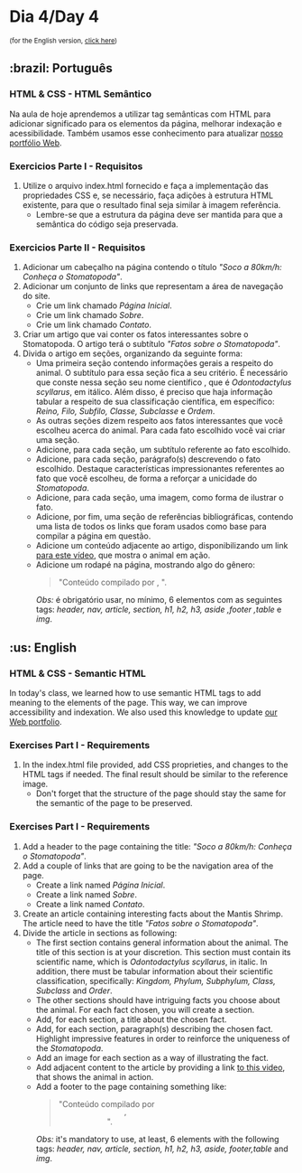 # Dia 4/Day 4
<small>(for the English version, <a href="#en">click here</a>)</small>
<h2>:brazil: Português</h2>
<h3>HTML & CSS - HTML Semântico</h3>
<p>Na aula de hoje aprendemos a utilizar tag semânticas com HTML para adicionar significado para os elementos da página, melhorar indexação e acessibilidade. Também usamos esse conhecimento para atualizar <a href="https://raphaelalmeidamartins.github.io/" rel="next">nosso portfólio Web</a>.</p>
<h3>Exercicios Parte I - Requisitos</h3>
<ol><li>Utilize o arquivo index.html fornecido e faça a implementação das propriedades CSS e, se necessário, faça adições à estrutura HTML existente, para que o resultado final seja similar à imagem referência.
    <ul><li>Lembre-se que a estrutura da página deve ser mantida para que a semântica do código seja preservada.</ul>
</li>
</ol> 
<h3>Exercicios Parte II - Requisitos</h3>
<ol>
    <li>Adicionar um cabeçalho na página contendo o título <em>"Soco a 80km/h: Conheça o Stomatopoda"</em>.
    <li>Adicionar um conjunto de links que representam a área de navegação do site.
        <ul>
        <li>Crie um link chamado <em>Página Inicial</em>.
        <li>Crie um link chamado <em>Sobre</em>.
        <li>Crie um link chamado <em>Contato</em>.
        </ul>
    <li>Criar um artigo que vai conter os fatos interessantes sobre o Stomatopoda. O artigo terá o subtítulo <em>"Fatos sobre o Stomatopoda"</em>.
    <li>Divida o artigo em seções, organizando da seguinte forma:
        <ul>
        <li>Uma primeira seção contendo informações gerais a respeito do animal. O subtítulo para essa seção fica a seu critério. É necessário que conste nessa seção seu nome científico , que é <em>Odontodactylus scyllarus</em>, em itálico. Além disso, é preciso que haja informação tabular a respeito de sua classificação científica, em específico: <em>Reino, Filo, Subfilo, Classe, Subclasse</em> e <em>Ordem</em>.
        <li>As outras seções dizem respeito aos fatos interessantes que você escolheu acerca do animal. Para cada fato escolhido você vai criar uma seção.
        <li>Adicione, para cada seção, um subtítulo referente ao fato escolhido.
        <li>Adicione, para cada seção, parágrafo(s) descrevendo o fato escolhido. Destaque características impressionantes referentes ao fato que você escolheu, de forma a reforçar a unicidade do <em>Stomatopoda</em>.
        <li>Adicione, para cada seção, uma imagem, como forma de ilustrar o fato.
        <li>Adicione, por fim, uma seção de referências bibliográficas, contendo uma lista de todos os links que foram usados como base para compilar a página em questão.
        <li>Adicione um conteúdo adjacente ao artigo, disponibilizando um link <a href="https://youtu.be/E0Li1k5hGBE" rel="external">para este vídeo</a>, que mostra o animal em ação.
        <li>Adicione um rodapé na página, mostrando algo do gênero:
            <blockquote>"Conteúdo compilado por <insere seu nome>, <ano atual>".</blockquote>
        <em>Obs:</em> é obrigatório usar, no mínimo, 6 elementos com as seguintes tags: <em>header, nav, article, section, h1, h2, h3, aside ,footer ,table</em> e <em>img</em>.
        </ul>
</ol>

<h2 id="en">:us: English</h2>
<h3>HTML & CSS - Semantic HTML</h3>
<p>In today's class, we learned how to use semantic HTML tags to add meaning to the elements of the page. This way, we can improve accessibility and indexation. We also used this knowledge to update <a href="https://raphaelalmeidamartins.github.io/" rel="next">our Web portfolio</a>.</p>
<h3>Exercises Part I - Requirements</h3>
<ol><li>In the index.html file provided, add CSS proprieties, and changes to the HTML tags if needed. The final result should be similar to the reference image.
    <ul><li>Don't forget that the structure of the page should stay the same for the semantic of the page to be preserved.</ul>
</li>
</ol>
<h3>Exercises Part I - Requirements</h3>
<ol>
    <li>Add a header to the page containing the title: <em>"Soco a 80km/h: Conheça o Stomatopoda"</em>.
    <li>Add a couple of links that are going to be the navigation area of the page.
        <ul>
        <li>Create a link named <em>Página Inicial</em>.
        <li>Create a link named <em>Sobre</em>.
        <li>Create a link named <em>Contato</em>.
        </ul>
    <li>Create an article containing interesting facts about the Mantis Shrimp. The article need to have the title <em>"Fatos sobre o Stomatopoda"</em>.
    <li>Divide the article in sections as following:
        <ul>
        <li>The first section contains general information about the animal. The title of this section is at your discretion. This section must contain its scientific name, which is <em>Odontodactylus scyllarus</em>, in italic. In addition, there must be tabular information about their scientific classification, specifically: <em>Kingdom, Phylum, Subphylum, Class, Subclass</em> and <em>Order</em>.
        <li>The other sections should have intriguing facts you choose about the animal. For each fact chosen, you will create a section.
        <li>Add, for each section, a title about the chosen fact.
        <li>Add, for each section, paragraph(s) describing the chosen fact. Highlight impressive features in order to reinforce the uniqueness of the <em>Stomatopoda</em>.
        <li>Add an image for each section as a way of illustrating the fact.
        <li>Add adjacent content to the article by providing a link <a href="https://youtu.be/E0Li1k5hGBE" rel="external">to this video</a>, that shows the animal in action.
        <li>Add a footer to the page containing something like:
            <blockquote>"Conteúdo compilado por <code>
                <insere seu nome>, <ano atual>
            </code>".</blockquote>
        <em>Obs:</em> it's mandatory to use, at least, 6 elements with the following tags: <em>header, nav, article, section, h1, h2, h3, aside, footer,table</em> and <em>img</em>.
<ol>